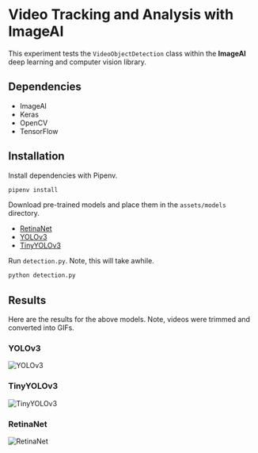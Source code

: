 # Video Tracking and Analysis with ImageAI

This experiment tests the `VideoObjectDetection` class within the **ImageAI** deep learning and computer vision library. 

## Dependencies

* ImageAI
* Keras
* OpenCV
* TensorFlow

## Installation

Install dependencies with Pipenv.

```python
pipenv install
```

Download pre-trained models and place them in the `assets/models` directory.

* [RetinaNet](https://github.com/OlafenwaMoses/ImageAI/releases/download/1.0/resnet50_coco_best_v2.0.1.h5)
* [YOLOv3](https://github.com/OlafenwaMoses/ImageAI/releases/download/1.0/yolo.h5)
* [TinyYOLOv3](https://github.com/OlafenwaMoses/ImageAI/releases/download/1.0/yolo-tiny.h5)

Run `detection.py`. Note, this will take awhile.

```python
python detection.py
```

## Results

Here are the results for the above models. Note, videos were trimmed and converted into GIFs.

### YOLOv3

![YOLOv3](./assets/sample.YOLOv3.gif)

### TinyYOLOv3

![TinyYOLOv3](./assets/sample.TinyYOLOv3.gif)

### RetinaNet

![RetinaNet](./assets/sample.RetinaNet.gif)